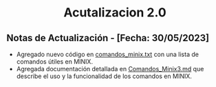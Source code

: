 <div align="center">
  <h1 id="Actualizacion_2">Acutalizacion 2.0</h1>
</div>

## Notas de Actualización - [Fecha: 30/05/2023]
<ul>
  <li>Agregado nuevo código en <a href="./comandos_minix.txt">comandos_minix.txt</a> con una lista de comandos útiles en MINIX.</li>
  <li>Agregada documentación detallada en <a href="./Comandos_Minix3.md">Comandos_Minix3.md</a> que describe el uso y la funcionalidad de los comandos en MINIX.</li>
</ul>
